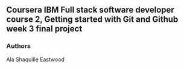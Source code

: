 ## Coursera IBM Full stack software developer course 2, Getting started with Git and Github week 3 final project

### Authors
Ala Shaquille Eastwood
